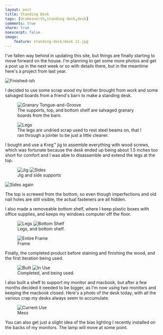 ```yaml
---
layout: post
title: Standing Desk
tags: [drakesnorth,standing desk,desk]
comments: true
share: true
noexcerpt: false
image: 
    feature: standing-desk/desk 11.jpg
---
```


I've fallen way behind in updating this site, but things are finally starting to move forward on the house. I'm planning to get some more photos and get a post up in the next week or so with details there, but in the meantime here's a project from last year.

<img src="{{site.url}}/images/standing-desk/desk 11.jpg" title="Finished-ish" alt="Finished-ish" />

<!--more-->

I decided to use some scrap wood my brother brought from work and some salvaged boards from a friend's barn to make a standing desk.   

<figure>
<img src="{{site.url}}/images/standing-desk/desk 03.jpg" title="Granary Tongue-and-Groove" alt="Granary Tongue-and-Groove" />
<figcaption>The supports, top, and bottom shelf are salvaged granary boards from the barn.</figcaption>
</figure>

<figure>
<img src="{{site.url}}/images/standing-desk/desk 01.jpg" title="Legs" alt="Legs" />
<figcaption>The legs are undried scrap used to rest steel beams on, that I ran through a jointer to be just a little cleaner.</figcaption>
</figure>

I bought and use a Kreg™ jig to assemble everything with wood screws, which was fortunate because the desk ended up being about 1.5 inches too short for comfort and I was able to disassemble and extend the legs at the top.

<figure class="half">
<img src="{{site.url}}/images/standing-desk/desk 04.jpg" title="Jig" alt="Jig" />
<img src="{{site.url}}/images/standing-desk/desk 05.jpg" title="Sides" alt="Sides" />
<figcaption>Jig and side supports</figcaption>
</figure>
<img src="{{site.url}}/images/standing-desk/desk 06.jpg" title="Sides again" alt="Sides again" />

The top is screwed from the bottom, so even though imperfections and old nail holes are still visible, the actual fasteners are all hidden.

I also made a removeable bottom shelf, where I keep plastic boxes with office supplies, and keeps my windows computer off the floor.

<figure class="half">
<img src="{{site.url}}/images/standing-desk/desk 07.jpg" title="Legs" alt="Legs" />
<img src="{{site.url}}/images/standing-desk/desk 09.jpg" title="Bottom Shelf" alt="Bottom Shelf" />
<figcaption>Legs, and bottom shelf.</figcaption>
</figure>

<figure>
<img src="{{site.url}}/images/standing-desk/desk 08.jpg" title="Entire Frame" alt="Entire Frame" />
<figcaption>Frame</figcaption>
</figure>

Finally, the completed product before staining and finishing the wood, and the first iteration being used.
 
<figure class="half">
<img src="{{site.url}}/images/standing-desk/desk 10.jpg" title="Built" alt="Built" />
<img src="{{site.url}}/images/standing-desk/desk 11.jpg" title="In Use" alt="In Use" />
<figcaption>Completed, and being used.</figcaption>
</figure>

I also built a shelf to support my monitor and macbook, but after a few months decided it needed to be bigger, as I'm now using two monitors and keeping the macbook closed. Here's a photo of the desk today, with all the various crap my desks always seem to accumulate.

<figure>
<img src="{{site.url}}/images/standing-desk/desk 12.jpg" title="Current Use" alt="Current Use" />
<figcaption>Mess</figcaption>
</figure>

You can also get just a slight idea of the bias lighting I recently installed on the backs of my monitors. The lamp will move at some point.